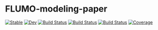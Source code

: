 # FLUMO-modeling-paper

[![Stable](https://img.shields.io/badge/docs-stable-blue.svg)](https://dfabianus.github.io/FLUMO-modeling-paper.jl/stable/)
[![Dev](https://img.shields.io/badge/docs-dev-blue.svg)](https://dfabianus.github.io/FLUMO-modeling-paper.jl/dev/)
[![Build Status](https://github.com/dfabianus/FLUMO-modeling-paper.jl/actions/workflows/CI.yml/badge.svg?branch=master)](https://github.com/dfabianus/FLUMO-modeling-paper.jl/actions/workflows/CI.yml?query=branch%3Amaster)
[![Build Status](https://travis-ci.com/dfabianus/FLUMO-modeling-paper.jl.svg?branch=master)](https://travis-ci.com/dfabianus/FLUMO-modeling-paper.jl)
[![Build Status](https://ci.appveyor.com/api/projects/status/github/dfabianus/FLUMO-modeling-paper.jl?svg=true)](https://ci.appveyor.com/project/dfabianus/FLUMO-modeling-paper-jl)
[![Coverage](https://codecov.io/gh/dfabianus/FLUMO-modeling-paper.jl/branch/master/graph/badge.svg)](https://codecov.io/gh/dfabianus/FLUMO-modeling-paper.jl)

